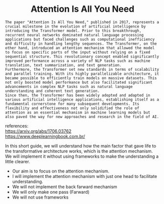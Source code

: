 # <center> Attention Is All You Need

    The paper "Attention Is All You Need," published in 2017, represents a crucial milestone in the evolution of artificial intelligence by introducing the Transformer model. Prior to this breakthrough, recurrent neural networks dominated natural language processing applications but faced challenges such as computational inefficiency and difficulty in handling lengthy sequences. The Transformer, on the other hand, introduced an attention mechanism that allowed the model to focus on specific parts of the input without relying on a fixed sequential structure. This revolutionary concept enabled significantly improved performance across a variety of NLP tasks such as machine translation, text summarization, and text generation.
    Furthermore, the Transformer set new standards in terms of scalability and parallel training. With its highly parallelizable architecture, it became possible to efficiently train models on massive datasets. This not only boosted model performance but also facilitated significant advancements in complex NLP tasks such as natural language understanding and coherent text generation.
    Since then, the Transformer has been widely adopted and adapted in various artificial intelligence applications, establishing itself as a fundamental cornerstone for many subsequent developments. Its flexibility and effectiveness not only solidified the role of attention as an essential mechanism in machine learning models but also paved the way for new approaches and research in the field of AI.

references:<br>
    https://arxiv.org/abs/1706.03762 <br>
    https://www.deeplearningbook.com.br/



In this short guide, we will understand how the main factor that gave life to the transformative architecture works, which is the attention mechanism. We will implement it without using frameworks to make the understanding a little clearer.

- Our aim is to focus on the attention mechanism.
- I will implement the attention mechanism with just one head to facilitate understanding.
- We will not implement the back farward mechanism
- We will only make one pass (Farward)
- We will not use frameworks